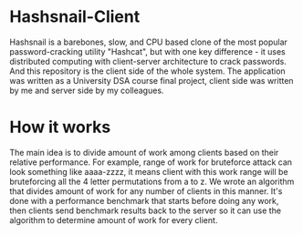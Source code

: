 # Hashsnail-Client
Hashsnail is a barebones, slow, and CPU based clone of the most popular password-cracking utility "Hashcat", but with one key difference - it uses distributed computing with client-server architecture to crack passwords. And this repository is the client side of the whole system. The application was written as a University DSA course final project, client side was written by me and server side by my colleagues.

# How it works
The main idea is to divide amount of work among clients based on their relative performance. For example, range of work for bruteforce attack can look something like aaaa-zzzz, it means client with this work range will be bruteforcing all the 4 letter permutations from a to z. We wrote an algorithm that divides amount of work for any number of clients in this manner. It's done with a performance benchmark that starts before doing any work, then clients send benchmark results back to the server so it can use the algorithm to determine amount of work for every client.
